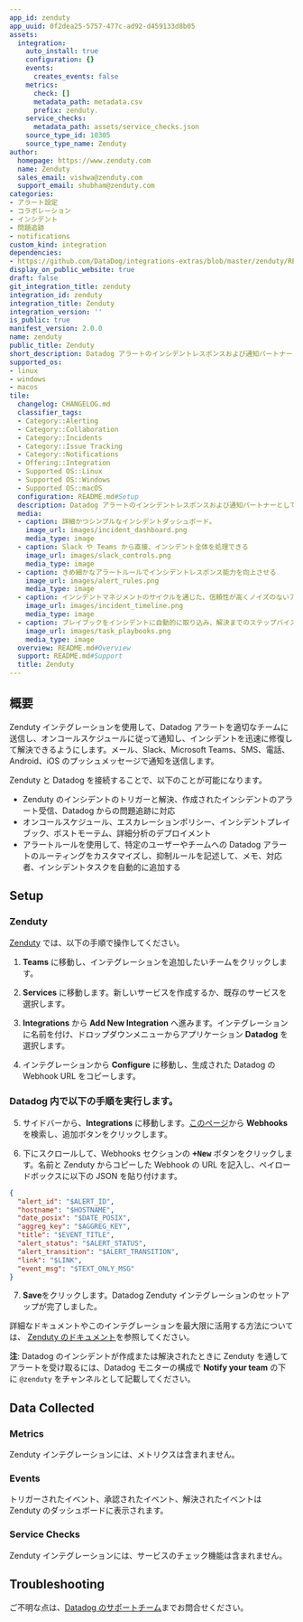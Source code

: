 ```yaml
---
app_id: zenduty
app_uuid: 0f2dea25-5757-477c-ad92-d459133d8b05
assets:
  integration:
    auto_install: true
    configuration: {}
    events:
      creates_events: false
    metrics:
      check: []
      metadata_path: metadata.csv
      prefix: zenduty.
    service_checks:
      metadata_path: assets/service_checks.json
    source_type_id: 10305
    source_type_name: Zenduty
author:
  homepage: https://www.zenduty.com
  name: Zenduty
  sales_email: vishwa@zenduty.com
  support_email: shubham@zenduty.com
categories:
- アラート設定
- コラボレーション
- インシデント
- 問題追跡
- notifications
custom_kind: integration
dependencies:
- https://github.com/DataDog/integrations-extras/blob/master/zenduty/README.md
display_on_public_website: true
draft: false
git_integration_title: zenduty
integration_id: zenduty
integration_title: Zenduty
integration_version: ''
is_public: true
manifest_version: 2.0.0
name: zenduty
public_title: Zenduty
short_description: Datadog アラートのインシデントレスポンスおよび通知パートナーとして Zenduty を使用する
supported_os:
- linux
- windows
- macos
tile:
  changelog: CHANGELOG.md
  classifier_tags:
  - Category::Alerting
  - Category::Collaboration
  - Category::Incidents
  - Category::Issue Tracking
  - Category::Notifications
  - Offering::Integration
  - Supported OS::Linux
  - Supported OS::Windows
  - Supported OS::macOS
  configuration: README.md#Setup
  description: Datadog アラートのインシデントレスポンスおよび通知パートナーとして Zenduty を使用する
  media:
  - caption: 詳細かつシンプルなインシデントダッシュボード。
    image_url: images/incident_dashboard.png
    media_type: image
  - caption: Slack や Teams から直接、インシデント全体を処理できる
    image_url: images/slack_controls.png
    media_type: image
  - caption: きめ細かなアラートルールでインシデントレスポンス能力を向上させる
    image_url: images/alert_rules.png
    media_type: image
  - caption: インシデントマネジメントのサイクルを通じた、信頼性が高くノイズのないアラート
    image_url: images/incident_timeline.png
    media_type: image
  - caption: プレイブックをインシデントに自動的に取り込み、解決までのステップバイステップのガイドを得ることができる
    image_url: images/task_playbooks.png
    media_type: image
  overview: README.md#Overview
  support: README.md#Support
  title: Zenduty
---
```


<!--  SOURCED FROM https://github.com/DataDog/integrations-extras -->
## 概要

Zenduty インテグレーションを使用して、Datadog アラートを適切なチームに送信し、オンコールスケジュールに従って通知し、インシデントを迅速に修復して解決できるようにします。メール、Slack、Microsoft Teams、SMS、電話、Android、iOS のプッシュメッセージで通知を送信します。

Zenduty と Datadog を接続することで、以下のことが可能になります。
- Zenduty のインシデントのトリガーと解決、作成されたインシデントのアラート受信、Datadog からの問題追跡に対応
- オンコールスケジュール、エスカレーションポリシー、インシデントプレイブック、ポストモーテム、詳細分析のデプロイメント
- アラートルールを使用して、特定のユーザーやチームへの Datadog アラートのルーティングをカスタマイズし、抑制ルールを記述して、メモ、対応者、インシデントタスクを自動的に追加する

## Setup

### Zenduty
[Zenduty][1] では、以下の手順で操作してください。

1. **Teams** に移動し、インテグレーションを追加したいチームをクリックします。

2. **Services** に移動します。新しいサービスを作成するか、既存のサービスを選択します。

3. **Integrations** から **Add New Integration** へ進みます。インテグレーションに名前を付け、ドロップダウンメニューからアプリケーション **Datadog** を選択します。

4. インテグレーションから **Configure** に移動し、生成された Datadog の Webhook URL をコピーします。

### Datadog 内で以下の手順を実行します。

5. サイドバーから、**Integrations** に移動します。[このページ][2]から **Webhooks** を検索し、追加ボタンをクリックします。

6. 下にスクロールして、Webhooks セクションの <kbd>**+New**</kbd> ボタンをクリックします。名前と Zenduty からコピーした Webhook の URL を記入し、ペイロードボックスに以下の JSON を貼り付けます。
```json
{
  "alert_id": "$ALERT_ID",
  "hostname": "$HOSTNAME",
  "date_posix": "$DATE_POSIX",
  "aggreg_key": "$AGGREG_KEY",
  "title": "$EVENT_TITLE",
  "alert_status": "$ALERT_STATUS",
  "alert_transition": "$ALERT_TRANSITION",
  "link": "$LINK",
  "event_msg": "$TEXT_ONLY_MSG"
}
```

7. **Save**をクリックします。Datadog Zenduty インテグレーションのセットアップが完了しました。

詳細なドキュメントやこのインテグレーションを最大限に活用する方法については、 [Zenduty のドキュメント][3]を参照してください。

**注**: Datadog のインシデントが作成または解決されたときに Zenduty を通してアラートを受け取るには、Datadog モニターの構成で **Notify your team** の下に `@zenduty` をチャンネルとして記載してください。

## Data Collected
### Metrics

Zenduty インテグレーションには、メトリクスは含まれません。

### Events

トリガーされたイベント、承認されたイベント、解決されたイベントは Zenduty のダッシュボードに表示されます。

### Service Checks

Zenduty インテグレーションには、サービスのチェック機能は含まれません。

## Troubleshooting
ご不明な点は、[Datadog のサポートチーム][4]までお問合せください。

[1]: https://www.zenduty.com
[2]: https://app.datadoghq.com/integrations/webhooks?search=webhook
[3]: https://docs.zenduty.com/docs/datadog
[4]: https://docs.datadoghq.com/ja/help/